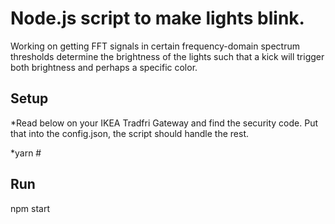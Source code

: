 # Node.js script to make lights blink.
Working on getting FFT signals in certain frequency-domain spectrum thresholds determine the brightness of the lights
such that a kick will trigger both brightness and perhaps a specific color.

## Setup
*Read below on your IKEA Tradfri Gateway and find the security code. Put that into the config.json, the script should handle the rest.

*yarn #

## Run
npm start
